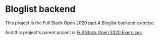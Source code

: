 # Bloglist backend

This project is the Full Stack Open 2020 [part 4](https://fullstackopen.com/en/part4) Bloglist backend exercise.

And this project's parent project is [Full Stack Open 2020 Exercises](https://github.com/Zeroto521/Full-Stack-Open-2020-Exercises).
